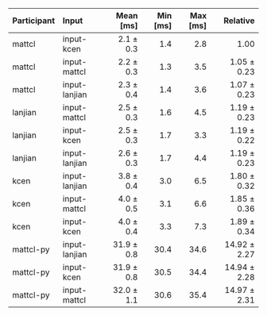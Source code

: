 | Participant | Input | Mean [ms] | Min [ms] | Max [ms] | Relative |
|:---|:---|---:|---:|---:|---:|
| mattcl | input-kcen | 2.1 ± 0.3 | 1.4 | 2.8 | 1.00 |
| mattcl | input-mattcl | 2.2 ± 0.3 | 1.3 | 3.5 | 1.05 ± 0.23 |
| mattcl | input-lanjian | 2.3 ± 0.4 | 1.4 | 3.6 | 1.07 ± 0.23 |
| lanjian | input-mattcl | 2.5 ± 0.3 | 1.6 | 4.5 | 1.19 ± 0.23 |
| lanjian | input-kcen | 2.5 ± 0.3 | 1.7 | 3.3 | 1.19 ± 0.22 |
| lanjian | input-lanjian | 2.6 ± 0.3 | 1.7 | 4.4 | 1.19 ± 0.23 |
| kcen | input-lanjian | 3.8 ± 0.4 | 3.0 | 6.5 | 1.80 ± 0.32 |
| kcen | input-mattcl | 4.0 ± 0.5 | 3.1 | 6.6 | 1.85 ± 0.36 |
| kcen | input-kcen | 4.0 ± 0.4 | 3.3 | 7.3 | 1.89 ± 0.34 |
| mattcl-py | input-lanjian | 31.9 ± 0.8 | 30.4 | 34.6 | 14.92 ± 2.27 |
| mattcl-py | input-kcen | 31.9 ± 0.8 | 30.5 | 34.4 | 14.94 ± 2.28 |
| mattcl-py | input-mattcl | 32.0 ± 1.1 | 30.6 | 35.4 | 14.97 ± 2.31 |
